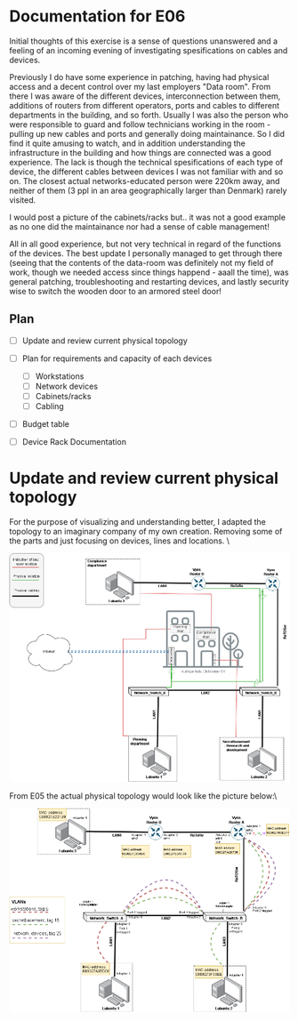 # Documentation for E06

Initial thoughts of this exercise is a sense of questions unanswered and a feeling of an incoming evening of investigating spesifications on cables and devices. 

Previously I do have some experience in patching, having had physical access and a decent control over my last employers "Data room". From there I was aware of the different devices, 
interconnection between them, additions of routers from different operators, ports and cables to different departments in the building, and so forth. 
Usually I was also the person who were responsible to guard and follow technicians working in the room - pulling up new cables and ports and generally doing maintainance. So I did find it quite amusing to watch, and in addition
understanding the infrastructure in the building and how things are connected was a good experience. The lack is though the technical spesifications of each type of device, the different cables between devices I was not familiar with and so on. 
The closest actual networks-educated person were 220km away, and neither of them (3 ppl in an area geographically larger than Denmark) rarely visited. 

I would post a picture of the cabinets/racks but.. it was not a good example as no one did the maintainance nor had a sense of cable management!

All in all good experience, but not very technical in regard of the functions of the devices. The best update I personally managed to get through there 
(seeing that the contents of the data-room was definitely not my field of work, though we needed access since things happend - aaall the time),
was general patching, troubleshooting and restarting devices, and lastly security wise to switch the wooden door to an armored steel door!

## Plan

- [ ] Update and review current physical topology

- [ ] Plan for requirements and capacity of each devices
	- [ ] Workstations
	- [ ] Network devices
	- [ ] Cabinets/racks
	- [ ] Cabling
	
- [ ] Budget table	
- [ ] Device Rack Documentation







# Update and review current physical topology

For the purpose of visualizing and understanding better, I adapted the topology to an imaginary company of my own creation. Removing some of the parts and just focusing on devices, lines and locations. \

![](/documentation/E06/OfficeDraft.png)

From E05 the actual physical topology would look like the picture below:\

![](/documentation/E06/ProperPhysicalTopology.png)

